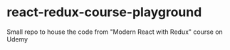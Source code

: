 # react-redux-course-playground

Small repo to house the code from "Modern React with Redux" course on Udemy
